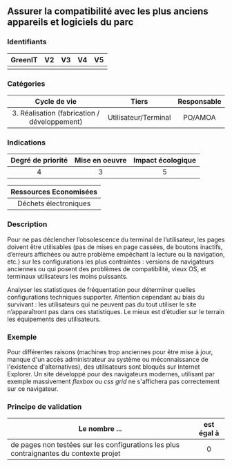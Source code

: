 ## Assurer la compatibilité avec les plus anciens appareils et logiciels du parc

### Identifiants

| GreenIT | V2  | V3  | V4  | V5  |
| :-----: | :-: | :-: | :-: | :-: |
|         |     |     |     |     |

### Catégories

|                 Cycle de vie                 |        Tiers         | Responsable |
| :------------------------------------------: | :------------------: | :---------: |
| 3. Réalisation (fabrication / développement) | Utilisateur/Terminal |   PO/AMOA   |

### Indications

| Degré de priorité | Mise en oeuvre | Impact écologique |
| :---------------: | :------------: | :---------------: |
|         4         |       3        |         5         |

| Ressources Economisées |
| :--------------------: |
| Déchets électroniques  |

### Description

Pour ne pas déclencher l’obsolescence du terminal de l’utilisateur, les pages doivent être utilisables (pas de mises en page cassées, de boutons inactifs, d’erreurs affichées ou autre problème empêchant la lecture ou la navigation, etc.) sur les configurations les plus contraintes : versions de navigateurs anciennes ou qui posent des problèmes de compatibilité, vieux OS, et terminaux utilisateurs les moins puissants.

Analyser les statistiques de fréquentation pour déterminer quelles configurations techniques supporter. Attention cependant au biais du survivant : les utilisateurs qui ne peuvent pas du tout utiliser le site n’apparaîtront pas dans ces statistiques. Le mieux est d’étudier sur le terrain les équipements des utilisateurs.

### Exemple

Pour différentes raisons (machines trop anciennes pour être mise à jour, manque d'un accès administrateur au système ou
méconnaissance de l'existence d'alternatives), des utilisateurs sont bloqués sur Internet Explorer.
Un site développé pour des navigateurs modernes, utilisant par exemple massivement _flexbox_ ou _css grid_ ne s'affichera
pas correctement sur ce navigateur.

### Principe de validation

| Le nombre ...                                                                          | est égal à |
| -------------------------------------------------------------------------------------- | :--------: |
| de pages non testées sur les configurations les plus contraignantes du contexte projet |     0      |

